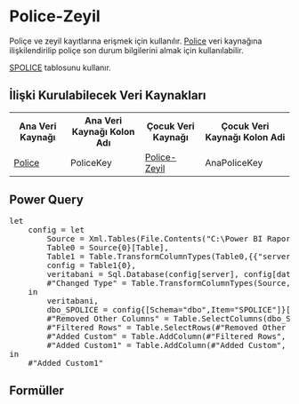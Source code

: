 <h1>Police-Zeyil</h1>
Poliçe ve zeyil kayıtlarına erişmek için kullanılır. <a href="../VeriKaynaklari/Police.md">Police</a> veri kaynağına ilişkilendirilip poliçe son durum bilgilerini almak için kullanılabilir.

<a href="../Tablolar/SPOLICE.md">SPOLICE</a> tablosunu kullanır.

<h2>İlişki Kurulabilecek Veri Kaynakları</h2>
<table>
<tr>
<th>Ana Veri Kaynağı</th>
<th>Ana Veri Kaynağı Kolon Adı</th>
<th>Çocuk Veri Kaynağı</th>
<th>Çocuk Veri Kaynağı Kolon Adi</th>
</tr>
<tr>
<td><a href="../VeriKaynaklari/Police.md">Police</a></td>
<td>PoliceKey</td>
<td><a href="../VeriKaynaklari/Police-Zeyil.md">Police-Zeyil</a></td>
<td>AnaPoliceKey</td>
</tr>
</table>


<h2>Power Query</h2>
<pre>
let
	config = let
		Source = Xml.Tables(File.Contents("C:\Power BI Raporlar\config.xml")),
		Table0 = Source{0}[Table],
		Table1 = Table.TransformColumnTypes(Table0,{{"server", type text}, {"database", type text}}),
		config = Table1{0},
		veritabani = Sql.Database(config[server], config[database]),
		#"Changed Type" = Table.TransformColumnTypes(Source,{{"server", type text}, {"database", type text}})
	in
		veritabani,
		dbo_SPOLICE = config{[Schema="dbo",Item="SPOLICE"]}[Data],
		#"Removed Other Columns" = Table.SelectColumns(dbo_SPOLICE,{"YIL", "ACENTA", "BRANS", "POLICE_NO", "ZEYLKOD2", "ZEYL_KODU", "ZEYL_NO", "TECDIT_NO", "IPT_KAYIT", "BAS_TAR", "BIT_TAR", "TANZIM_TAR", "UW_YEAR", "TANZIM_YER", "KISI_SAYI", "PRIM", "TARIFE_BAS", "ACE_BOLGE_KODU", "ORTAK_NO", "ARAC_TARZ"}),
		#"Filtered Rows" = Table.SelectRows(#"Removed Other Columns", each ([IPT_KAYIT] = "I" or [IPT_KAYIT] = "K")),
		#"Added Custom" = Table.AddColumn(#"Filtered Rows", "PoliceKey", each [ACENTA]&"_"&[BRANS]&"_"&[POLICE_NO]&"_"&[TECDIT_NO]&"_"&[ZEYL_NO]),
		#"Added Custom1" = Table.AddColumn(#"Added Custom", "AnaPoliceKey", each [ACENTA]&"_"&[BRANS]&"_"&[POLICE_NO]&"_"&[TECDIT_NO]&"_   ")
in
	#"Added Custom1"
</pre>

<h2>Formüller</h2>
